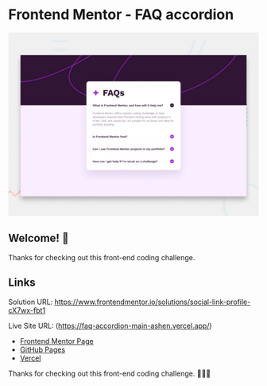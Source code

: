 # Frontend Mentor - FAQ accordion

![Design preview for the FAQ accordion coding challenge](./design/desktop-preview.jpg)

## Welcome! 👋

Thanks for checking out this front-end coding challenge.

## Links
Solution URL: https://www.frontendmentor.io/solutions/social-link-profile-cX7wx-fbt1

Live Site URL: (https://faq-accordion-main-ashen.vercel.app/)

- [Frontend Mentor Page](https://www.frontendmentor.io/solutions/faq-accordion-vv7qVzwowd)
- [GitHub Pages](https://github.com/rocioizq)
- [Vercel](https://vercel.com/rocioizqs-projects)


Thanks for checking out this front-end coding challenge.
🚀🚀🚀
